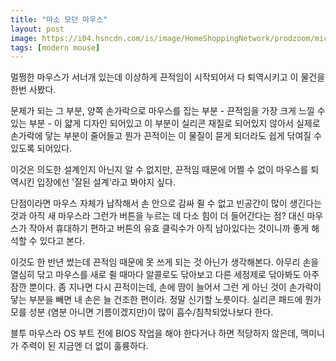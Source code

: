 ```yaml
---
title: "마소 모던 마우스"
layout: post
image: https://i04.hsncdn.com/is/image/HomeShoppingNetwork/prodzoom/microsoft-bluetooth-modern-mobile-mouse-in-pastel-blue-d-2020062612121191~9664645w.jpg
tags: [modern mouse]
---
```


멀쩡한 마우스가 서너개 있는데 이상하게 끈적임이 시작되어서 다 퇴역시키고 이 물건을 한번 사봤다.

문제가 되는 그 부분, 양쪽 손가락으로 마우스를 집는 부분 - 끈적임을 가장 크게 느낄 수 있는 부분 - 이 얇게 디자인 되어있고 이 부분이 실리콘 재질로 되어있지 않아서 실제로 손가락에 닿는 부분이 줄어들고 뭔가 끈적이는 이 물질이 묻게 되더라도 쉽게 닦여질 수 있도록 되어있다. 

이것은 의도한 설계인지 아닌지 알 수 없지만, 끈적임 때문에 어쩔 수 없이 마우스를 퇴역시킨 입장에선 '잘된 설계'라고 봐야지 싶다. 

단점이라면 마우스 자체가 납작해서 손 안으로 감싸 쥘 수 없고 빈공간이 많이 생긴다는 것과 아직 새 마우스라 그런가 버튼을 누르는 데 다소 힘이 더 들어간다는 점? 대신 마우스가 작아서 휴대하기 편하고 버튼의 유효 클릭수가 아직 남아있다는 것이니까 좋게 해석할 수 있다고 본다.

이것도 한 반년 썼는데 끈적임 때문에 못 쓰게 되는 것 아닌가 생각해본다. 아무리 손을 열심히 닦고 마우스를 새로 쥘 때마다 알콜로도 닦아보고 다른 세정제로 닦아봐도 아주 잠깐 뿐이다. 좀 지나면 다시 끈적이는데, 손에 땀이 늘어서 그런 게 아닌 것이 손가락이 닿는 부분을 빼면 내 손은 늘 건조한 편이라. 정말 신기할 노릇이다. 실리콘 패드에 뭔가 모를 성분 (염분 아니면 기름이겠지만)이 많이 흡수/침착되었나보다 한다.

블투 마우스라 OS 부트 전에 BIOS 작업을 해야 한다거나 하면 적당하지 않은데, 맥미니가 주력이 된 지금엔 더 없이 훌륭하다.